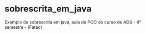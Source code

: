 # sobrescrita_em_java
 Exemplo de sobrescrita em java, aula de POO do curso de ADS - 4° semestre -  (Fatec)
